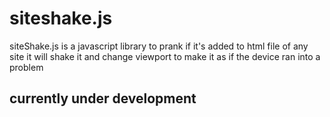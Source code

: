 # siteshake.js
siteShake.js is a javascript library to prank if it's added to html file of any site it will shake it and change viewport to make it as if the device ran into a problem
## currently under development
